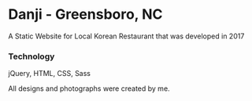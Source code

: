 # Danji - Greensboro, NC
A Static Website for Local Korean Restaurant that was developed in 2017

### Technology
jQuery, HTML, CSS, Sass

All designs and photographs were created by me. 
